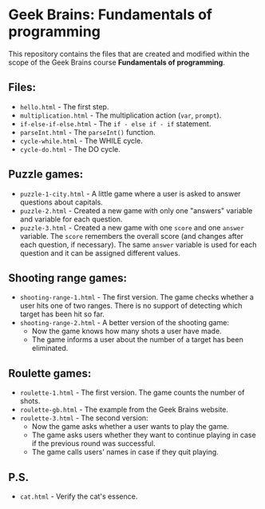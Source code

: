 # Geek Brains: Fundamentals of programming

This repository contains the files that are created and modified within the scope of the Geek Brains course **Fundamentals of programming**.

## Files:

* `hello.html` - The first step.
* `multiplication.html` - The multiplication action (`var`, `prompt`).
* `if-else-if-else.html` - The `if - else if - if` statement.
* `parseInt.html` - The `parseInt()` function.
* `cycle-while.html` - The WHILE cycle.
* `cycle-do.html` - The DO cycle.

## Puzzle games:

* `puzzle-1-city.html` - A little game where a user is asked to answer questions about capitals.
* `puzzle-2.html` - Created a new game with only one "answers" variable and variable for each question.
* `puzzle-3.html` - Created a new game with one `score` and one `answer` variable. The `score` remembers the overall score (and changes after each question, if necessary). The same `answer` variable is used for each question and it can be assigned different values.      

## Shooting range games:

* `shooting-range-1.html` - The first version. The game checks whether a user hits one of two ranges. There is no support of detecting which target has been hit so far.
* `shooting-range-2.html` - A better version of the shooting game: 
  * Now the game knows how many shots a user have made.
  * The game informs a user about the number of a target has been eliminated.
  
## Roulette games: 

* `roulette-1.html` - The first version. The game counts the number of shots.
* `roulette-gb.html` - The example from the Geek Brains website. 
* `roulette-3.html` - The second version:
  * Now the game asks whether a user wants to play the game.
  * The game asks users whether they want to continue playing in case if the previous round was successful.
  * The game calls users' names in case if they quit playing.  
  
## P.S.
* `cat.html` - Verify the cat's essence.
